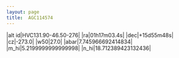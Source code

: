 ```yaml
---
layout: page
title:  AGC114574
--- 
```

|alt id|HVC131.90-46.50-276|
|ra|01h17m03.4s|
|dec|+15d55m48s|
|cz|-273.0|
|w50|27.0|
|abar|7.745966692414834|
|m_hi|5.2199999999999998|
|n_hi|18.712389423132436|
